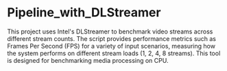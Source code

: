# Pipeline_with_DLStreamer
This project uses Intel's DLStreamer to benchmark video streams across different stream counts. The script provides performance metrics such as Frames Per Second (FPS) for a variety of input scenarios, measuring how the system performs on different stream loads (1, 2, 4, 8 streams). This tool is designed for benchmarking media processing on CPU.

